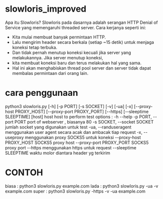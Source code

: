 # slowloris_improved
Apa itu Slowloris? 
Slowloris pada dasarnya adalah serangan HTTP Denial of Service yang memengaruhi threaded server. 
Cara kerjanya seperti ini:
- Kita mulai membuat banyak permintaan HTTP. 
- Lalu mengirim header secara berkala (setiap ~15 detik) untuk menjaga koneksi tetap terbuka. 
- Dan tidak pernah menutup koneksi kecuali jika server yang melakukannya. Jika server menutup koneksi, 
- kita membuat koneksi baru dan terus melakukan hal yang sama. 
- Hal ini akan menghabiskan thread pool server dan server tidak dapat membalas permintaan dari orang lain.

# cara penggunaan
python3 slowloris.py [-h] [-p PORT] [-s SOCKET]
                     [-v] [-ua] [-x]
                     [--proxy-host PROXY_HOST]
                     [--proxy-port PROXY_PORT]
                     [--https]
                     [--sleeptime SLEEPTIME]
                     [host]
host   host to perform test
options :
-h --help
-p PORT,  --port PORT port of webserver , biasanya 80
-s SOCKET, --socket SOCKET jumlah socket yang digunakan untuk test
-ua, --randuseragent menggunakan user agent secara acak dan ambacak tiap request
-x, --useproxy  menggunakan proxy SOCKS5 untuk koneksi
--proxy-host PROXY_HOST SOCKS5 proxy host
--proxy-port PROXY_PORT SOCKS5 proxy port
--https menggunakan https untuk request
--sleeptime SLEEPTIME waktu molor diantara header yg terkirim

# CONTOH
biasa : python3 slowloris.py example.com
lada : python3 slowloris.py -ua -v example.com
super : python3 slowloris.py -https -v -ua example.com
